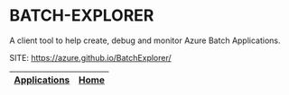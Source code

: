 # BATCH-EXPLORER

 A client tool to help create, debug and monitor Azure Batch Applications.

 SITE: https://azure.github.io/BatchExplorer/

 | [Applications](https://portable-linux-apps.github.io/apps.html) | [Home](https://portable-linux-apps.github.io)
 | --- | --- |

